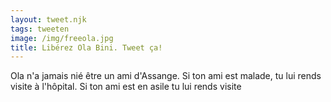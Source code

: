 ```yaml
---
layout: tweet.njk
tags: tweeten
image: /img/freeola.jpg
title: Libérez Ola Bini. Tweet ça!
---
```

Ola n'a jamais nié être un ami d'Assange. Si ton ami est malade, tu lui rends visite à l'hôpital. Si ton ami est en asile tu lui rends visite
